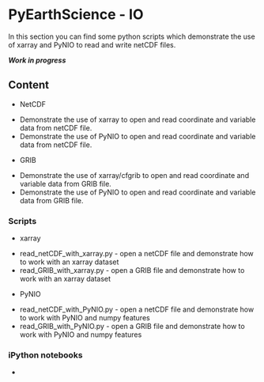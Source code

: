 # PyEarthScience - IO

In this section you can find some python scripts which demonstrate the use 
of xarray and PyNIO to read and write netCDF files.

_**Work in progress**_


## Content

 - NetCDF
 + Demonstrate the use of xarray to open and read coordinate and variable data from netCDF file.
 + Demonstrate the use of PyNIO to open and read coordinate and variable data from netCDF file.
 
 - GRIB
 + Demonstrate the use of xarray/cfgrib to open and read coordinate and variable data from GRIB file.
 + Demonstrate the use of PyNIO to open and read coordinate and variable data from GRIB file.
 

### Scripts

 - xarray
 + read_netCDF_with_xarray.py - open a netCDF file and demonstrate how to work with an xarray dataset
 + read_GRIB_with_xarray.py   - open a GRIB file and demonstrate how to work with an xarray dataset


 - PyNIO
 + read_netCDF_with_PyNIO.py - open a netCDF file and demonstrate how to work with PyNIO and numpy features
 + read_GRIB_with_PyNIO.py   - open a GRIB file and demonstrate how to work with PyNIO and numpy features


### iPython notebooks

 - 
